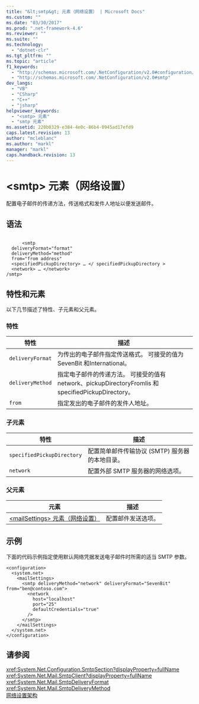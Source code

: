 ```yaml
---
title: "&lt;smtp&gt; 元素（网络设置） | Microsoft Docs"
ms.custom: ""
ms.date: "03/30/2017"
ms.prod: ".net-framework-4.6"
ms.reviewer: ""
ms.suite: ""
ms.technology: 
  - "dotnet-clr"
ms.tgt_pltfrm: ""
ms.topic: "article"
f1_keywords: 
  - "http://schemas.microsoft.com/.NetConfiguration/v2.0#configuration/system.net/mailSettings/smtp"
  - "http://schemas.microsoft.com/.NetConfiguration/v2.0#smtp"
dev_langs: 
  - "VB"
  - "CSharp"
  - "C++"
  - "jsharp"
helpviewer_keywords: 
  - "<smtp> 元素"
  - "smtp 元素"
ms.assetid: 220b0329-e384-4e0c-86b4-0945ad17efd9
caps.latest.revision: 13
author: "mcleblanc"
ms.author: "markl"
manager: "markl"
caps.handback.revision: 13
---
```

# &lt;smtp&gt; 元素（网络设置）
配置电子邮件的传递方法，传送格式和发件人地址以便发送邮件。  
  
## 语法  
  
```  
  
      <smtp  
  deliveryFormat="format"   
  deliveryMethod="method"   
  from="from address"   
  <specifiedPickupDirectory> … </ specifiedPickupDirectory >  
  <network> … </network>  
/smtp>  
```  
  
## 特性和元素  
 以下几节描述了特性、子元素和父元素。  
  
### 特性  
  
|特性|描述|  
|--------|--------|  
|`deliveryFormat`|为传出的电子邮件指定传送格式。  可接受的值为 SevenBit 和International。|  
|`deliveryMethod`|指定电子邮件的传递方法。  可接受的值有 network、pickupDirectoryFromIis 和 specifiedPickupDirectory。|  
|`from`|指定发出的电子邮件的发件人地址。|  
  
### 子元素  
  
|特性|描述|  
|--------|--------|  
|`specifiedPickupDirectory`|配置简单邮件传输协议 \(SMTP\) 服务器的本地目录。|  
|`network`|配置外部 SMTP 服务器的网络选项。|  
  
### 父元素  
  
|**元素**|**描述**|  
|------------|------------|  
|[\<mailSettings\> 元素（网络设置）](../../../../../docs/framework/configure-apps/file-schema/network/mailsettings-element-network-settings.md)|配置邮件发送选项。|  
  
## 示例  
 下面的代码示例指定使用默认网络凭据发送电子邮件时所需的适当 SMTP 参数。  
  
```  
<configuration>  
  <system.net>  
    <mailSettings>  
      <smtp deliveryMethod="network" deliveryFormat="SevenBit"  from="ben@contoso.com">  
        <network  
          host="localhost"  
          port="25"  
          defaultCredentials="true"  
        />  
      </smtp>  
    </mailSettings>  
  </system.net>  
</configuration>  
```  
  
## 请参阅  
 <xref:System.Net.Configuration.SmtpSection?displayProperty=fullName>   
 <xref:System.Net.Mail.SmtpClient?displayProperty=fullName>   
 <xref:System.Net.Mail.SmtpDeliveryFormat>   
 <xref:System.Net.Mail.SmtpDeliveryMethod>   
 [网络设置架构](../../../../../docs/framework/configure-apps/file-schema/network/index.md)